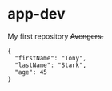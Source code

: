 # app-dev
 My first repository
~~Avengers.~~

```
{
  "firstName": "Tony",
  "lastName": "Stark",
  "age": 45
}
```
